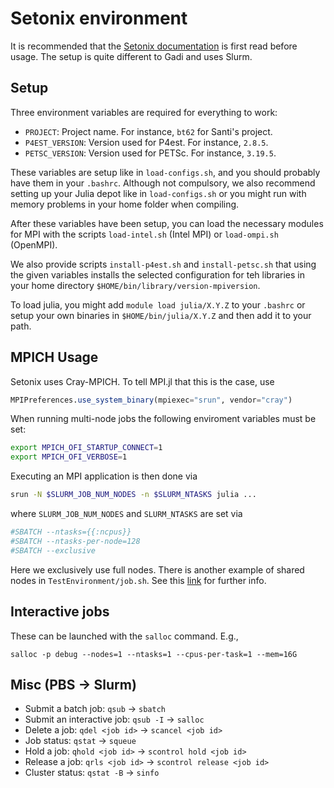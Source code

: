 # Setonix environment

It is recommended that the [Setonix documentation](https://pawsey.atlassian.net/wiki/spaces/US/pages/51925226/Setonix+Guides) is first read before usage. The setup is quite different to Gadi and uses Slurm.

## Setup

Three environment variables are required for everything to work:

  - `PROJECT`: Project name. For instance, `bt62` for Santi's project.
  - `P4EST_VERSION`: Version used for P4est. For instance, `2.8.5`.
  - `PETSC_VERSION`: Version used for PETSc. For instance, `3.19.5`.

These variables are setup like in `load-configs.sh`, and you should probably have them in your `.bashrc`. Although not compulsory, we also recommend setting up your Julia depot like in `load-configs.sh` or you might run with memory problems in your home folder when compiling.

After these variables have been setup, you can load the necessary modules for MPI with the scripts `load-intel.sh` (Intel MPI) or `load-ompi.sh` (OpenMPI).

We also provide scripts `install-p4est.sh` and `install-petsc.sh` that using the given variables installs the selected configuration for teh libraries in your home directory `$HOME/bin/library/version-mpiversion`.

To load julia, you might add `module load julia/X.Y.Z` to your `.bashrc` or setup your own binaries in `$HOME/bin/julia/X.Y.Z` and then add it to your path.

## MPICH Usage
Setonix uses Cray-MPICH. To tell MPI.jl that this is the case, use
```julia
MPIPreferences.use_system_binary(mpiexec="srun", vendor="cray")
```

When running multi-node jobs the following enviroment variables must be set:
```bash
export MPICH_OFI_STARTUP_CONNECT=1
export MPICH_OFI_VERBOSE=1
```

Executing an MPI application is then done via
```bash
srun -N $SLURM_JOB_NUM_NODES -n $SLURM_NTASKS julia ...
```
where `SLURM_JOB_NUM_NODES` and `SLURM_NTASKS` are set via
```bash
#SBATCH --ntasks={{:ncpus}}
#SBATCH --ntasks-per-node=128
#SBATCH --exclusive
```

Here we exclusively use full nodes. There is another example of shared nodes in `TestEnvironment/job.sh`. See this [link](https://pawsey.atlassian.net/wiki/spaces/US/pages/51927426/Example+Slurm+Batch+Scripts+for+Setonix+on+CPU+Compute+Nodes#ExampleSlurmBatchScriptsforSetonixonCPUComputeNodes-Exclusiveaccesstothenode.1) for further info.

## Interactive jobs
These can be launched with the `salloc` command. E.g.,
```
salloc -p debug --nodes=1 --ntasks=1 --cpus-per-task=1 --mem=16G
```

## Misc (PBS -> Slurm)
- Submit a batch job: `qsub` -> `sbatch`
- Submit an interactive job: `qsub -I` -> `salloc`
- Delete a job: `qdel <job id>` -> `scancel <job id>`
- Job status: `qstat` -> `squeue`
- Hold a job: `qhold <job id>` -> `scontrol hold <job id>`
- Release a job: `qrls <job id>` -> `scontrol release <job id>`
- Cluster status: `qstat -B` -> `sinfo`